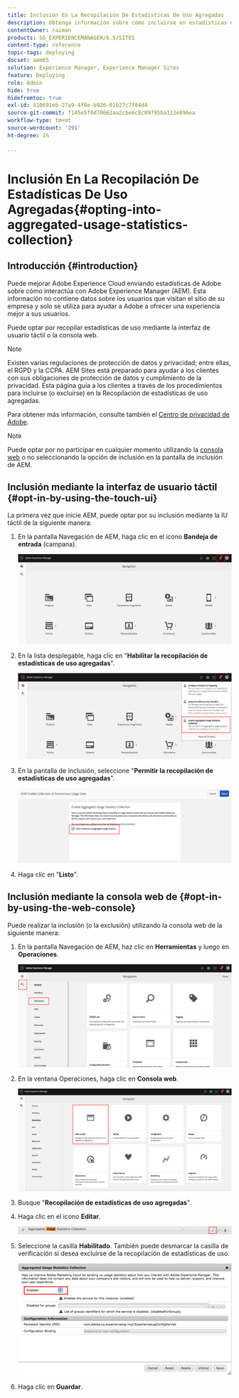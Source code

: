 ```yaml
---
title: Inclusión En La Recopilación De Estadísticas De Uso Agregadas
description: Obtenga información sobre cómo incluirse en estadísticas de uso agregadas.
contentOwner: raiman
products: SG_EXPERIENCEMANAGER/6.5/SITES
content-type: reference
topic-tags: deploying
docset: aem65
solution: Experience Manager, Experience Manager Sites
feature: Deploying
role: Admin
hide: true
hidefromtoc: true
exl-id: 410691eb-27a9-4f8e-b926-01027c7f84d4
source-git-commit: f145e5f0d70662aa2cbe6c8c09795ba112e896ea
workflow-type: tm+mt
source-wordcount: '291'
ht-degree: 1%

---
```


# Inclusión En La Recopilación De Estadísticas De Uso Agregadas{#opting-into-aggregated-usage-statistics-collection}

## Introducción {#introduction}

Puede mejorar Adobe Experience Cloud enviando estadísticas de Adobe sobre cómo interactúa con Adobe Experience Manager (AEM). Esta información no contiene datos sobre los usuarios que visitan el sitio de su empresa y solo se utiliza para ayudar a Adobe a ofrecer una experiencia mejor a sus usuarios.

Puede optar por recopilar estadísticas de uso mediante la interfaz de usuario táctil o la consola web.

>[!NOTE]
>
>Existen varias regulaciones de protección de datos y privacidad; entre ellas, el RGPD y la CCPA. AEM Sites está preparado para ayudar a los clientes con sus obligaciones de protección de datos y cumplimiento de la privacidad. Esta página guía a los clientes a través de los procedimientos para incluirse (o excluirse) en la Recopilación de estadísticas de uso agregadas.
>
>Para obtener más información, consulte también el [Centro de privacidad de Adobe](https://www.adobe.com/es/privacy.html).

>[!NOTE]
>
>Puede optar por no participar en cualquier momento utilizando la [consola web](/help/sites-deploying/opt-in-aggregated-usage-statistics.md#opt-in-by-using-the-web-console) o no seleccionando la opción de inclusión en la pantalla de inclusión de AEM.

## Inclusión mediante la interfaz de usuario táctil {#opt-in-by-using-the-touch-ui}

La primera vez que inicie AEM, puede optar por su inclusión mediante la IU táctil de la siguiente manera:

1. En la pantalla Navegación de AEM, haga clic en el icono **Bandeja de entrada** (campana).

   ![pantalla de navegación de usage_statistics](assets/usage_statisticsnavigationscreen.png)

1. En la lista desplegable, haga clic en &quot;**Habilitar la recopilación de estadísticas de uso agregadas**&quot;.

   ![pantalla de navegación_estadísticas_uso2](assets/usage_statisticsnavigationscreen2.png)

1. En la pantalla de inclusión, seleccione &quot;**Permitir la recopilación de estadísticas de uso agregadas**&quot;.

   ![usage_statisticsSpot-inscreen](assets/usage_statisticsopt-inscreen.png)

1. Haga clic en &quot;**Listo**&quot;.

## Inclusión mediante la consola web de {#opt-in-by-using-the-web-console}

Puede realizar la inclusión (o la exclusión) utilizando la consola web de la siguiente manera:

1. En la pantalla Navegación de AEM, haz clic en **Herramientas** y luego en **Operaciones**.

   ![panel de estadísticas de uso](assets/usage_statisticsopsdashboard.png)

1. En la ventana Operaciones, haga clic en **Consola web**.

   ![usage_staticswebconsole](assets/usage_statisticswebconsole.png)

1. Busque &quot;**Recopilación de estadísticas de uso agregadas**&quot;.
1. Haga clic en el icono **Editar**.

   ![usage_statscolltionedit](assets/usage_statisticscollectionedit.png)

1. Seleccione la casilla **Habilitado**. También puede desmarcar la casilla de verificación si desea excluirse de la recopilación de estadísticas de uso.

   ![usage_statsselect](assets/usage_statisticsselect.png)

1. Haga clic en **Guardar**.
